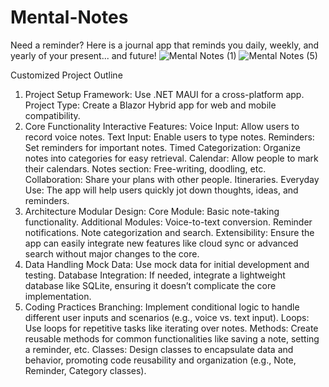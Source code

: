 # Mental-Notes
Need a reminder? Here is a journal app that reminds you daily, weekly, and yearly of your present... and future!
![Mental Notes (1)](https://github.com/eastk1m/Mental-Notes/assets/168964532/3a971722-5b58-4a5a-b5b0-d99b68d06ec4)
![Mental Notes (5)](https://github.com/eastk1m/Mental-Notes/assets/168964532/25e386a5-a6d3-49ac-bee6-700a9fd6a005)

Customized Project Outline
1. Project Setup
Framework: Use .NET MAUI for a cross-platform app.
Project Type: Create a Blazor Hybrid app for web and mobile compatibility.
2. Core Functionality
Interactive Features:
Voice Input: Allow users to record voice notes.
Text Input: Enable users to type notes.
Reminders: Set reminders for important notes.
Timed 
Categorization: Organize notes into categories for easy retrieval.
Calendar: Allow people to mark their calendars. 
Notes section: Free-writing, doodling, etc. 
Collaboration: Share your plans with other people.
Itineraries. 
Everyday Use: The app will help users quickly jot down thoughts, ideas, and reminders.
3. Architecture
Modular Design:
Core Module: Basic note-taking functionality.
Additional Modules:
Voice-to-text conversion.
Reminder notifications.
Note categorization and search.
Extensibility: Ensure the app can easily integrate new features like cloud sync or advanced search without major changes to the core.
4. Data Handling
Mock Data: Use mock data for initial development and testing.
Database Integration: If needed, integrate a lightweight database like SQLite, ensuring it doesn’t complicate the core implementation.
5. Coding Practices
Branching: Implement conditional logic to handle different user inputs and scenarios (e.g., voice vs. text input).
Loops: Use loops for repetitive tasks like iterating over notes.
Methods: Create reusable methods for common functionalities like saving a note, setting a reminder, etc.
Classes: Design classes to encapsulate data and behavior, promoting code reusability and organization (e.g., Note, Reminder, Category classes).

